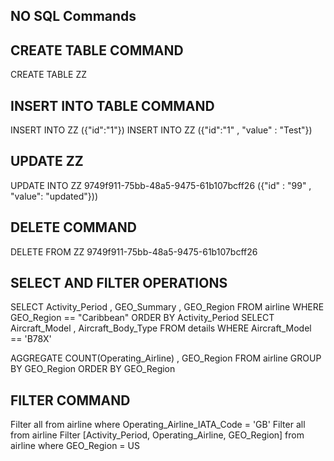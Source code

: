 ## NO SQL Commands

## CREATE TABLE COMMAND

CREATE TABLE ZZ

## INSERT INTO TABLE COMMAND

INSERT INTO ZZ ({"id":"1"})
INSERT INTO ZZ ({"id":"1" , "value" : "Test"})

## UPDATE ZZ

UPDATE INTO ZZ 9749f911-75bb-48a5-9475-61b107bcff26 ({"id" : "99" , "value": "updated"}))

## DELETE COMMAND

DELETE FROM ZZ 9749f911-75bb-48a5-9475-61b107bcff26

## SELECT AND FILTER OPERATIONS

SELECT Activity_Period , GEO_Summary , GEO_Region FROM airline WHERE GEO_Region == "Caribbean" ORDER BY Activity_Period
SELECT Aircraft_Model , Aircraft_Body_Type FROM details WHERE Aircraft_Model == 'B78X'

AGGREGATE COUNT(Operating_Airline) , GEO_Region FROM airline GROUP BY GEO_Region ORDER BY GEO_Region

## FILTER COMMAND

Filter all from airline where Operating_Airline_IATA_Code = 'GB'
Filter all from airline
Filter [Activity_Period, Operating_Airline, GEO_Region] from airline where GEO_Region = US

